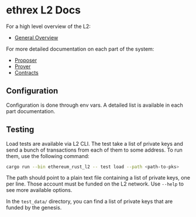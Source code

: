 # ethrex L2 Docs

For a high level overview of the L2:

- [General Overview](./overview.md)

For more detailed documentation on each part of the system:

- [Proposer](./proposer.md)
- [Prover](./prover.md)
- [Contracts](./contracts.md)

## Configuration

Configuration is done through env vars. A detailed list is available in each part documentation.

## Testing

Load tests are available via L2 CLI. The test take a list of private keys and send a bunch of transactions from each of them to some address. To run them, use the following command:

```bash
cargo run --bin ethereum_rust_l2 -- test load --path <path-to-pks>
```

The path should point to a plain text file containing a list of private keys, one per line. Those account must be funded on the L2 network. Use `--help` to see more available options.

In the `test_data/` directory, you can find a list of private keys that are funded by the genesis.
